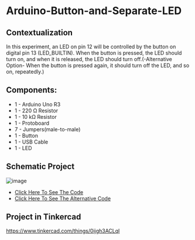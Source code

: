 # Arduino-Button-and-Separate-LED

## Contextualization
In this experiment, an LED on pin 12 will be controlled by the button on digital pin 13 (LED_BUILTIN). When the button is pressed, the LED should turn on, and when it is released, the LED should turn off.(-Alternative Option- When the button is pressed again, it should turn off the LED, and so on, repeatedly.)

## Components:
- 1 - Arduino Uno R3
- 1 - 220 Ω Resistor
- 1 - 10 kΩ Resistor
- 1 - Protoboard
- 7 - Jumpers(male-to-male)
- 1 - Button
- 1 - USB Cable 
- 1 - LED

## Schematic Project
![image](https://github.com/KaikyM/Arduino-Button-and-Separate-LED/assets/127446435/4742623e-b54b-4763-ac69-24e359855c75)
- [Click Here To See The Code](Arduino_Code.ino)
- [Click Here To See The Alternative Code](Arduino_Alternative_Code.ino)

## Project in Tinkercad
https://www.tinkercad.com/things/0ijgh3ACLql
